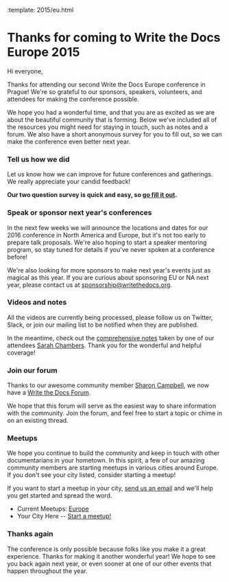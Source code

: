 :template: 2015/eu.html

Thanks for coming to Write the Docs Europe 2015
===============================================

Hi everyone,

Thanks for attending our second Write the Docs Europe conference in Prague! We're so grateful to our sponsors, speakers, volunteers, and attendees for making the conference possible.

We hope you had a wonderful time, and that you are as excited as we are about the beautiful community that is forming. Below we've included all of the resources you might need for staying in touch, such as notes and a forum. We also have a short anonymous survey for you to fill out, so we can make the conference even better next year.

### Tell us how we did

Let us know how we can improve for future conferences and gatherings. We really appreciate your candid feedback!

**Our two question survey is quick and easy, so [go fill it out](https://docs.google.com/forms/d/1_xCQxnoQMvUY-3EefUyrZYWgS8kpwVlGgabLy0MVtg4/viewform).**

### Speak or sponsor next year's conferences

In the next few weeks we will announce the locations and dates for our 2016 conference in North America and Europe,
but it's not too early to prepare talk proposals. We're also hoping to start a speaker mentoring program, so stay tuned for details if you've never spoken at a conference before!

We're also looking for more sponsors to make next year's events just as magical as this year. If you are curious about sponsoring EU or NA next year,
please contact us at [sponsorship@writethedocs.org](mailto:sponsorship@writethedocs.org).

### Videos and notes

All the videos are currently being processed, please follow us on Twitter, Slack, or join our mailing list
to be notified when they are published.

In the meantime, check out the [comprehensive notes](https://docs.google.com/document/d/1XhHMXaqV3UvVp-ltNZZEVdfiQFzY5adYQwBiiC-rk_4/edit) taken by one of our attendees [Sarah Chambers](https://twitter.com/sarahleeyoga). Thank you for the wonderful and helpful coverage!

### Join our forum

Thanks to our awesome community member [Sharon Campbell](https://twitter.com/captainshar), we now have a [Write the Docs Forum](http://forum.writethedocs.org/).

We hope that this forum will serve as the easiest way to share information with the community. Join the forum, and feel free to start a topic or chime in on an existing thread.

### Meetups

We hope you continue to build the community and keep in touch with other documentarians in your hometown. In this spirit, a few of our amazing community members are starting meetups in various cities around Europe. If you don't see your city listed, consider starting a meetup!

If you want to start a meetup in your city, [send us an email](mailto:prague@writethedocs.org) and we'll help you get started and spread the word.

* Current Meetups: [Europe](https://www.writethedocs.org/meetups/#current-meetups-europe)  
* Your City Here -- [Start a meetup!](https://www.youtube.com/watch?v=ZwQ8Kd48d0w)

### Thanks again

The conference is only possible because folks like you make it a great experience.
Thanks for making it another wonderful year! We hope to see you back again next year,
or even sooner at one of our other events that happen throughout the year.
